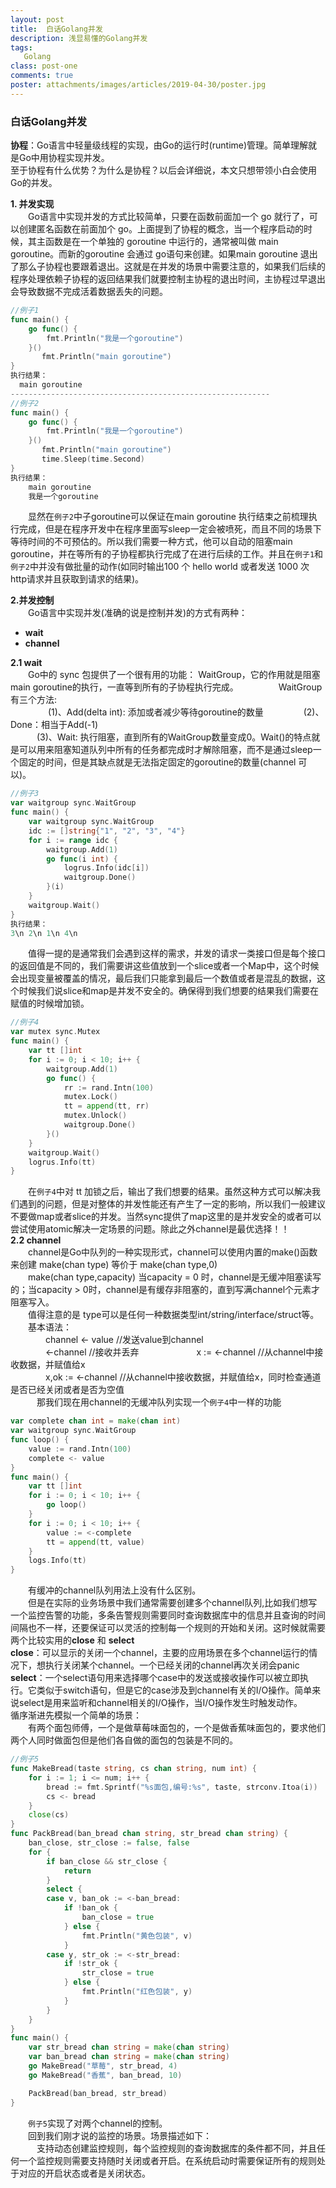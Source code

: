 ```yaml
---
layout: post
title:  白话Golang并发
description: 浅显易懂的Golang并发
tags:
   Golang
class: post-one
comments: true
poster: attachments/images/articles/2019-04-30/poster.jpg
---
```

### 白话Golang并发
**协程**：Go语言中轻量级线程的实现，由Go的运行时(runtime)管理。简单理解就是Go中用协程实现并发。  
至于协程有什么优势？为什么是协程？以后会详细说，本文只想带领小白会使用Go的并发。  

**1. 并发实现**  
　　Go语言中实现并发的方式比较简单，只要在函数前面加一个 go 就行了，可以创建匿名函数在前面加个 go。上面提到了协程的概念，当一个程序启动的时候，其主函数是在一个单独的 goroutine 中运行的，通常被叫做 main goroutine。而新的goroutine 会通过 go语句来创建。如果main goroutine 退出了那么子协程也要跟着退出。这就是在并发的场景中需要注意的，如果我们后续的程序处理依赖子协程的返回结果我们就要控制主协程的退出时间，主协程过早退出会导致数据不完成活着数据丢失的问题。　　　　　　  
```go
//例子1
func main() {
	go func() {
		fmt.Println("我是一个goroutine")
	}()
       fmt.Println("main goroutine")
}
执行结果：
  main goroutine
----------------------------------------------------------  
//例子2
func main() {
	go func() {
		fmt.Println("我是一个goroutine")
	}()
       fmt.Println("main goroutine")
       time.Sleep(time.Second)
}
执行结果：
	main goroutine
	我是一个goroutine
```
　　显然在`例子2`中子goroutine可以保证在main goroutine 执行结束之前梳理执行完成，但是在程序开发中在程序里面写sleep一定会被喷死，而且不同的场景下等待时间的不可预估的。所以我们需要一种方式，他可以自动的阻塞main goroutine，并在等所有的子协程都执行完成了在进行后续的工作。并且在`例子1`和`例子2`中并没有做批量的动作(如同时输出100 个 hello world 或者发送 1000 次 http请求并且获取到请求的结果)。　　

**2.并发控制**  
　　Go语言中实现并发(准确的说是控制并发)的方式有两种：　　
- **wait**
- **channel**

**2.1 wait**  
　　Go中的 sync 包提供了一个很有用的功能： WaitGroup，它的作用就是阻塞main goroutine的执行，一直等到所有的子协程执行完成。  　　
　　WaitGroup有三个方法:</br>　
　　　(1)、Add(delta int): 添加或者减少等待goroutine的数量   　
　　　(2)、Done：相当于Add(-1)    
　　　(3)、Wait: 执行阻塞，直到所有的WaitGroup数量变成0。Wait()的特点就是可以用来阻塞知道队列中所有的任务都完成时才解除阻塞，而不是通过sleep一个固定的时间，但是其缺点就是无法指定固定的goroutine的数量(channel 可以)。    
```go
//例子3
var waitgroup sync.WaitGroup
func main() {
	var waitgroup sync.WaitGroup
	idc := []string{"1", "2", "3", "4"}
	for i := range idc {
		waitgroup.Add(1)
		go func(i int) {
			logrus.Info(idc[i])
			waitgroup.Done()
		}(i)
	}
	waitgroup.Wait()
}
执行结果：
3\n 2\n 1\n 4\n
```
　　值得一提的是通常我们会遇到这样的需求，并发的请求一类接口但是每个接口的返回值是不同的，我们需要讲这些值放到一个slice或者一个Map中，这个时候会出现变量被覆盖的情况，最后我们只能拿到最后一个数值或者是混乱的数据，这个时候我们说slice和map是并发不安全的。确保得到我们想要的结果我们需要在赋值的时候增加锁。  
```go
//例子4
var mutex sync.Mutex
func main() {
	var tt []int
	for i := 0; i < 10; i++ {
		waitgroup.Add(1)
		go func() {
			rr := rand.Intn(100)
			mutex.Lock()			
			tt = append(tt, rr)
			mutex.Unlock()
			waitgroup.Done()
		}()
	}
	waitgroup.Wait()
	logrus.Info(tt)
}
```
　　在`例子4`中对 tt 加锁之后，输出了我们想要的结果。虽然这种方式可以解决我们遇到的问题，但是对整体的并发性能还有产生了一定的影响，所以我们一般建议不要做map或者slice的并发。当然sync提供了map这里的是并发安全的或者可以尝试使用atomic解决一定场景的问题。除此之外channel是最优选择！！  
**2.2 channel**  
　　channel是Go中队列的一种实现形式，channel可以使用内置的make()函数来创建 make(chan type) 等价于 make(chan type,0)  
　　make(chan type,capacity) 当capacity = 0 时，channel是无缓冲阻塞读写的；当capacity > 0时，channel是有缓存非阻塞的，直到写满channel个元素才阻塞写入。  
　　值得注意的是 type可以是任何一种数据类型int/string/interface/struct等。  
　　基本语法：  
　　　　channel <- value //发送value到channel  
　　　　<-channel //接收并丢弃   　　
　　　　x := <-channel //从channel中接收数据，并赋值给x  
　　　　x,ok := <-channel //从channel中接收数据，并赋值给x，同时检查通道是否已经关闭或者是否为空值  
　　　那我们现在用channel的无缓冲队列实现一个`例子4`中一样的功能  
```go
var complete chan int = make(chan int)
var waitgroup sync.WaitGroup
func loop() {
	value := rand.Intn(100)
	complete <- value
}
func main() {
	var tt []int
	for i := 0; i < 10; i++ {
		go loop()
	}
	for i := 0; i < 10; i++ {
		value := <-complete
		tt = append(tt, value)
	}
	logs.Info(tt)
}
```
　　有缓冲的channel队列用法上没有什么区别。  
　　但是在实际的业务场景中我们通常需要创建多个channel队列,比如我们想写一个监控告警的功能，多条告警规则需要同时查询数据库中的信息并且查询的时间间隔也不一样，还要保证可以灵活的控制每一个规则的开始和关闭。这时候就需要两个比较实用的**close** 和 **select**  
**close**：可以显示的关闭一个channel，主要的应用场景在多个channel运行的情况下，想执行关闭某个channel。一个已经关闭的channel再次关闭会panic  
**select**：一个select语句用来选择哪个case中的发送或接收操作可以被立即执行。它类似于switch语句，但是它的case涉及到channel有关的I/O操作。简单来说select是用来监听和channel相关的I/O操作，当I/O操作发生时触发动作。  
循序渐进先模拟一个简单的场景：  
　　有两个面包师傅，一个是做草莓味面包的，一个是做香蕉味面包的，要求他们两个人同时做面包但是他们各自做的面包的包装是不同的。  
```go
//例子5
func MakeBread(taste string, cs chan string, num int) {
	for i := 1; i <= num; i++ {
		bread := fmt.Sprintf("%s面包,编号:%s", taste, strconv.Itoa(i))
		cs <- bread
	}
	close(cs)
}
func PackBread(ban_bread chan string, str_bread chan string) {
	ban_close, str_close := false, false
	for {
		if ban_close && str_close {
			return
		}
		select {
		case v, ban_ok := <-ban_bread:
			if !ban_ok {
				ban_close = true
			} else {
				fmt.Println("黄色包装", v)
			}
		case y, str_ok := <-str_bread:
			if !str_ok {
				str_close = true
			} else {
				fmt.Println("红色包装", y)
			}
		}
	}
}
func main() {
	var str_bread chan string = make(chan string)
	var ban_bread chan string = make(chan string)
	go MakeBread("草莓", str_bread, 4)
	go MakeBread("香蕉", ban_bread, 10)

	PackBread(ban_bread, str_bread)
}
```
　　`例子5`实现了对两个channel的控制。  
　　回到我们刚才说的监控的场景。场景描述如下：  
　　　支持动态创建监控规则，每个监控规则的查询数据库的条件都不同，并且任何一个监控规则需要支持随时关闭或者开启。在系统启动时需要保证所有的规则处于对应的开启状态或者是关闭状态。  

